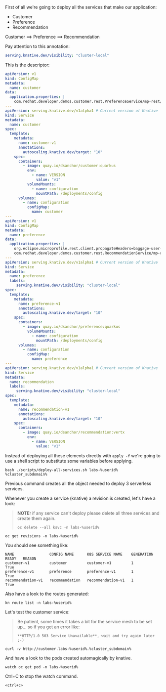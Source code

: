 First of all we're going to deploy all the services that make our application:

- Customer
- Preference
- Recommendation

Customer ==> Preference ==> Recommendation

Pay attention to this annotation:

```yaml
serving.knative.dev/visibility: "cluster-local"
```

This is the descriptor:

```yaml
apiVersion: v1
kind: ConfigMap
metadata:
  name: customer
data:
  application.properties: |
    com.redhat.developer.demos.customer.rest.PreferenceService/mp-rest/url=http://preference.$NAMESPACE:80
---
apiVersion: serving.knative.dev/v1alpha1 # Current version of Knative
kind: Service
metadata:
  name: customer
spec:
  template:
    metadata:
      name: customer-v1
      annotations:
        autoscaling.knative.dev/target: "10"
    spec:
      containers:
        - image: quay.io/dsanchor/customer:quarkus
          env:
            - name: VERSION
              value: "v1"
          volumeMounts:
            - name: configuration
              mountPath: /deployments/config
      volumes:
        - name: configuration
          configMap:
            name: customer
---
apiVersion: v1
kind: ConfigMap
metadata:
  name: preference
data:
  application.properties: |
    org.eclipse.microprofile.rest.client.propagateHeaders=baggage-user-agent
    com.redhat.developer.demos.customer.rest.RecommendationService/mp-rest/url=http://recommendation.$NAMESPACE:80
---
apiVersion: serving.knative.dev/v1alpha1 # Current version of Knative
kind: Service
metadata:
  name: preference 
  labels:
     serving.knative.dev/visibility: "cluster-local"
spec:
  template:
    metadata:
      name: preference-v1
      annotations:
        autoscaling.knative.dev/target: "10"
    spec:
      containers:
        - image: quay.io/dsanchor/preference:quarkus
          volumeMounts:
            - name: configuration
              mountPath: /deployments/config
      volumes:
        - name: configuration
          configMap:
            name: preference
---
apiVersion: serving.knative.dev/v1alpha1 # Current version of Knative
kind: Service
metadata:
  name: recommendation 
  labels:
     serving.knative.dev/visibility: "cluster-local"
spec:
  template:
    metadata:
      name: recommendation-v1
      annotations:
        autoscaling.knative.dev/target: "10"
    spec:
      containers:
        - image: quay.io/dsanchor/recommendation:vertx
          env:
            - name: VERSION
              value: "v1"

```

Instead of deploying all these elements directly with `apply -f` we're going to use a shell script to substitute some variables before applying.

```execute-1
bash ./scripts/deploy-all-services.sh labs-%userid% %cluster_subdomain%
```

Previous command creates all the object needed to deploy 3 serverless services.

Whenever you create a service (knative) a revision is created, let's have a look:

> **NOTE:** if any service can't deploy please delete all three services and create them again.
> ```copy
> oc delete --all ksvc -n labs-%userid%
> ```

```execute-2
oc get revisions -n labs-%userid%
```

You should see something like:

```shell
NAME                CONFIG NAME      K8S SERVICE NAME    GENERATION   READY   REASON
customer-v1         customer         customer-v1         1            True
preference-v1       preference       preference-v1       1            True
recommendation-v1   recommendation   recommendation-v1   1            True
```

Also have a look to the routes generated:

```execute-2
kn route list -n labs-%userid%
```

Let's test the customer service:

> Be patient, some times it takes a bit for the service mesh to be set up... so if you get an error like:
> ```
> **HTTP/1.0 503 Service Unavailable**, wait and try again later ;-)
> ```

```execute-1
curl -v http://customer.labs-%userid%.%cluster_subdomain%
```

And have a look to the pods created automagically by knative.

```execute-2
watch oc get pod -n labs-%userid%
```

Ctrl+C to stop the watch command.

```execute-2
<ctrl+c>
```